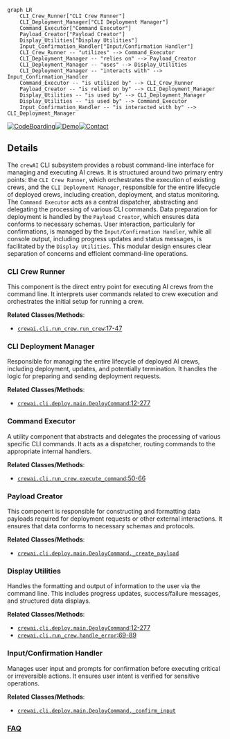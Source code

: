 ```mermaid
graph LR
    CLI_Crew_Runner["CLI Crew Runner"]
    CLI_Deployment_Manager["CLI Deployment Manager"]
    Command_Executor["Command Executor"]
    Payload_Creator["Payload Creator"]
    Display_Utilities["Display Utilities"]
    Input_Confirmation_Handler["Input/Confirmation Handler"]
    CLI_Crew_Runner -- "utilizes" --> Command_Executor
    CLI_Deployment_Manager -- "relies on" --> Payload_Creator
    CLI_Deployment_Manager -- "uses" --> Display_Utilities
    CLI_Deployment_Manager -- "interacts with" --> Input_Confirmation_Handler
    Command_Executor -- "is utilized by" --> CLI_Crew_Runner
    Payload_Creator -- "is relied on by" --> CLI_Deployment_Manager
    Display_Utilities -- "is used by" --> CLI_Deployment_Manager
    Display_Utilities -- "is used by" --> Command_Executor
    Input_Confirmation_Handler -- "is interacted with by" --> CLI_Deployment_Manager
```

[![CodeBoarding](https://img.shields.io/badge/Generated%20by-CodeBoarding-9cf?style=flat-square)](https://github.com/CodeBoarding/GeneratedOnBoardings)[![Demo](https://img.shields.io/badge/Try%20our-Demo-blue?style=flat-square)](https://www.codeboarding.org/demo)[![Contact](https://img.shields.io/badge/Contact%20us%20-%20contact@codeboarding.org-lightgrey?style=flat-square)](mailto:contact@codeboarding.org)

## Details

The `crewAI` CLI subsystem provides a robust command-line interface for managing and executing AI crews. It is structured around two primary entry points: the `CLI Crew Runner`, which orchestrates the execution of existing crews, and the `CLI Deployment Manager`, responsible for the entire lifecycle of deployed crews, including creation, deployment, and status monitoring. The `Command Executor` acts as a central dispatcher, abstracting and delegating the processing of various CLI commands. Data preparation for deployment is handled by the `Payload Creator`, which ensures data conforms to necessary schemas. User interaction, particularly for confirmations, is managed by the `Input/Confirmation Handler`, while all console output, including progress updates and status messages, is facilitated by the `Display Utilities`. This modular design ensures clear separation of concerns and efficient command-line operations.

### CLI Crew Runner
This component is the direct entry point for executing AI crews from the command line. It interprets user commands related to crew execution and orchestrates the initial setup for running a crew.


**Related Classes/Methods**:

- <a href="https://github.com/crewAIInc/crewAI/blob/main/src/crewai/cli/run_crew.py#L17-L47" target="_blank" rel="noopener noreferrer">`crewai.cli.run_crew.run_crew`:17-47</a>


### CLI Deployment Manager
Responsible for managing the entire lifecycle of deployed AI crews, including deployment, updates, and potentially termination. It handles the logic for preparing and sending deployment requests.


**Related Classes/Methods**:

- <a href="https://github.com/crewAIInc/crewAI/blob/main/src/crewai/cli/deploy/main.py#L12-L277" target="_blank" rel="noopener noreferrer">`crewai.cli.deploy.main.DeployCommand`:12-277</a>


### Command Executor
A utility component that abstracts and delegates the processing of various specific CLI commands. It acts as a dispatcher, routing commands to the appropriate internal handlers.


**Related Classes/Methods**:

- <a href="https://github.com/crewAIInc/crewAI/blob/main/src/crewai/cli/run_crew.py#L50-L66" target="_blank" rel="noopener noreferrer">`crewai.cli.run_crew.execute_command`:50-66</a>


### Payload Creator
This component is responsible for constructing and formatting data payloads required for deployment requests or other external interactions. It ensures that data conforms to necessary schemas and protocols.


**Related Classes/Methods**:

- <a href="https://github.com/crewAIInc/crewAI/blob/main/src/crewai/cli/deploy/main.py" target="_blank" rel="noopener noreferrer">`crewai.cli.deploy.main.DeployCommand._create_payload`</a>


### Display Utilities
Handles the formatting and output of information to the user via the command line. This includes progress updates, success/failure messages, and structured data displays.


**Related Classes/Methods**:

- <a href="https://github.com/crewAIInc/crewAI/blob/main/src/crewai/cli/deploy/main.py#L12-L277" target="_blank" rel="noopener noreferrer">`crewai.cli.deploy.main.DeployCommand`:12-277</a>
- <a href="https://github.com/crewAIInc/crewAI/blob/main/src/crewai/cli/run_crew.py#L69-L89" target="_blank" rel="noopener noreferrer">`crewai.cli.run_crew.handle_error`:69-89</a>


### Input/Confirmation Handler
Manages user input and prompts for confirmation before executing critical or irreversible actions. It ensures user intent is verified for sensitive operations.


**Related Classes/Methods**:

- <a href="https://github.com/crewAIInc/crewAI/blob/main/src/crewai/cli/deploy/main.py" target="_blank" rel="noopener noreferrer">`crewai.cli.deploy.main.DeployCommand._confirm_input`</a>




### [FAQ](https://github.com/CodeBoarding/GeneratedOnBoardings/tree/main?tab=readme-ov-file#faq)